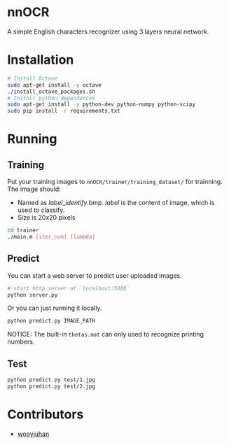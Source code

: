 # nnOCR

A simple English characters recognizer using 3 layers neural network.

# Installation

```bash
# Install Octave
sudo apt-get install -y octave
./install_octave_packages.sh
# Install python dependences
sudo apt-get install -y python-dev python-numpy python-scipy
sudo pip install -r requirements.txt
```

# Running
## Training

Put your training images to `nnOCR/trainer/training_dataset/` for trainning. The image should:

* Named as *label*\_*identify*.bmp. *label* is the content of image, which is used to classify.
* Size is 20*x*20 pixels

```bash
cd trainer
./main.m [iter_num] [lambda]
```

## Predict

You can start a web server to predict user uploaded images.

```bash
# start http server at `localhost:5000`
python server.py
```

Or you can just running it locally.

```bash
python predict.py IMAGE_PATH
```

NOTICE: The built-in `thetas.mat` can only used to recognize printing numbers.

## Test

```bash
python predict.py test/1.jpg
python predict.py test/2.jpg
```

# Contributors

* [wooyiuhan](https://github.com/wooyiuhan)
